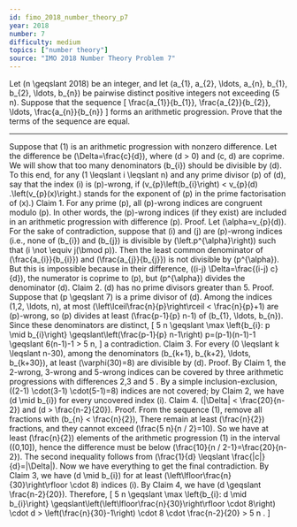 ```yaml
---
id: fimo_2018_number_theory_p7
year: 2018
number: 7
difficulty: medium
topics: ["number theory"]
source: "IMO 2018 Number Theory Problem 7"
---
```


Let \(n \geqslant 2018\) be an integer, and let \(a_{1}, a_{2}, \ldots, a_{n}, b_{1}, b_{2}, \ldots, b_{n}\) be pairwise distinct positive integers not exceeding \(5 n\). Suppose that the sequence
\[
\frac{a_{1}}{b_{1}}, \frac{a_{2}}{b_{2}}, \ldots, \frac{a_{n}}{b_{n}}
\]
forms an arithmetic progression. Prove that the terms of the sequence are equal.

---
Suppose that (1) is an arithmetic progression with nonzero difference. Let the difference be \(\Delta=\frac{c}{d}\), where \(d > 0\) and \(c, d\) are coprime.
We will show that too many denominators \(b_{i}\) should be divisible by \(d\). To this end, for any \(1 \leqslant i \leqslant n\) and any prime divisor \(p\) of \(d\), say that the index \(i\) is \(p\)-wrong, if \(v_{p}\left(b_{i}\right) < v_{p}(d) .\left(v_{p}(x)\right.\) stands for the exponent of \(p\) in the prime factorisation of \(x\).)
Claim 1. For any prime \(p\), all \(p\)-wrong indices are congruent modulo \(p\). In other words, the \(p\)-wrong indices (if they exist) are included in an arithmetic progression with difference \(p\).
Proof. Let \(\alpha=v_{p}(d)\). For the sake of contradiction, suppose that \(i\) and \(j\) are \(p\)-wrong indices (i.e., none of \(b_{i}\) and \(b_{j}\) is divisible by \(\left.p^{\alpha}\right)\) such that \(i \not \equiv j(\bmod p)\). Then the least common denominator of \(\frac{a_{i}}{b_{i}}\) and \(\frac{a_{j}}{b_{j}}\) is not divisible by \(p^{\alpha}\). But this is impossible because in their difference, \((i-j) \Delta=\frac{(i-j) c}{d}\), the numerator is coprime to \(p\), but \(p^{\alpha}\) divides the denominator \(d\).
Claim 2. \(d\) has no prime divisors greater than 5.
Proof. Suppose that \(p \geqslant 7\) is a prime divisor of \(d\). Among the indices \(1,2, \ldots, n\), at most \(\left\lceil\frac{n}{p}\right\rceil < \frac{n}{p}+1\) are \(p\)-wrong, so \(p\) divides at least \(\frac{p-1}{p} n-1\) of \(b_{1}, \ldots, b_{n}\). Since these denominators are distinct,
\[
5 n \geqslant \max \left\{b_{i}: p \mid b_{i}\right\} \geqslant\left(\frac{p-1}{p} n-1\right) p=(p-1)(n-1)-1 \geqslant 6(n-1)-1 > 5 n,
\]
a contradiction.
Claim 3. For every \(0 \leqslant k \leqslant n-30\), among the denominators \(b_{k+1}, b_{k+2}, \ldots, b_{k+30}\), at least \(\varphi(30)=8\) are divisible by \(d\).
Proof. By Claim 1, the 2-wrong, 3-wrong and 5-wrong indices can be covered by three arithmetic progressions with differences 2,3 and 5 . By a simple inclusion-exclusion, \((2-1) \cdot(3-1) \cdot(5-1)=8\) indices are not covered; by Claim 2, we have \(d \mid b_{i}\) for every uncovered index \(i\).
Claim 4. \(|\Delta| < \frac{20}{n-2}\) and \(d > \frac{n-2}{20}\).
Proof. From the sequence (1), remove all fractions with \(b_{n} < \frac{n}{2}\), There remain at least \(\frac{n}{2}\) fractions, and they cannot exceed \(\frac{5 n}{n / 2}=10\). So we have at least \(\frac{n}{2}\) elements of the arithmetic progression (1) in the interval \((0,10]\), hence the difference must be below \(\frac{10}{n / 2-1}=\frac{20}{n-2}\).
The second inequality follows from \(\frac{1}{d} \leqslant \frac{|c|}{d}=|\Delta|\).
Now we have everything to get the final contradiction. By Claim 3, we have \(d \mid b_{i}\) for at least \(\left\lfloor\frac{n}{30}\right\rfloor \cdot 8\) indices \(i\). By Claim 4, we have \(d \geqslant \frac{n-2}{20}\). Therefore,
\[
5 n \geqslant \max \left\{b_{i}: d \mid b_{i}\right\} \geqslant\left(\left\lfloor\frac{n}{30}\right\rfloor \cdot 8\right) \cdot d > \left(\frac{n}{30}-1\right) \cdot 8 \cdot \frac{n-2}{20} > 5 n .
\]
